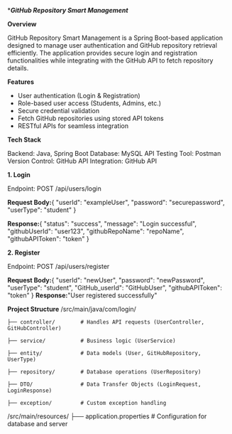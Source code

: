 ****GitHub Repository Smart Management***

**Overview**

GitHub Repository Smart Management is a Spring Boot-based application designed to manage user authentication and GitHub repository retrieval efficiently. 
The application provides secure login and registration functionalities while integrating with the GitHub API to fetch repository details.

**Features**
- User authentication (Login & Registration)
- Role-based user access (Students, Admins, etc.)
- Secure credential validation
- Fetch GitHub repositories using stored API tokens
- RESTful APIs for seamless integration
  
**Tech Stack**

Backend: Java, Spring Boot
Database: MySQL 
API Testing Tool: Postman
Version Control: GitHub
API Integration: GitHub API

**1. Login**

Endpoint: POST /api/users/login

**Request Body:**{
  "userId": "exampleUser",
  "password": "securepassword",
  "userType": "student"
}

**Response:**{
  "status": "success",
  "message": "Login successful",
  "githubUserId": "user123",
  "githubRepoName": "repoName",
  "githubAPIToken": "token"
}

**2. Register**

Endpoint: POST /api/users/register

**Request Body:**{
  "userId": "newUser",
  "password": "newPassword",
  "userType": "student",
  "GitHub_userId": "GitHubUser",
  "githubAPIToken": "token"
}
**Response:**"User registered successfully"

**Project Structure**
/src/main/java/com/login/

    ├── controller/        # Handles API requests (UserController, GitHubController)
    
    ├── service/           # Business logic (UserService)
    
    ├── entity/            # Data models (User, GitHubRepository, UserType)
    
    ├── repository/        # Database operations (UserRepository)
    
    ├── DTO/               # Data Transfer Objects (LoginRequest, LoginResponse)
    
    ├── exception/         # Custom exception handling
    
/src/main/resources/
    ├── application.properties  # Configuration for database and server
